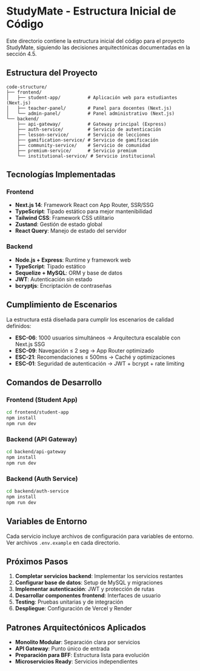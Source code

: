 # StudyMate - Estructura Inicial de Código

Este directorio contiene la estructura inicial del código para el proyecto StudyMate, siguiendo las decisiones arquitectónicas documentadas en la sección 4.5.

## Estructura del Proyecto

```
code-structure/
├── frontend/
│   ├── student-app/          # Aplicación web para estudiantes (Next.js)
│   ├── teacher-panel/        # Panel para docentes (Next.js)
│   └── admin-panel/          # Panel administrativo (Next.js)
└── backend/
    ├── api-gateway/          # Gateway principal (Express)
    ├── auth-service/         # Servicio de autenticación
    ├── lesson-service/       # Servicio de lecciones
    ├── gamification-service/ # Servicio de gamificación
    ├── community-service/    # Servicio de comunidad
    ├── premium-service/      # Servicio premium
    └── institutional-service/ # Servicio institucional
```

## Tecnologías Implementadas

### Frontend
- **Next.js 14**: Framework React con App Router, SSR/SSG
- **TypeScript**: Tipado estático para mejor mantenibilidad
- **Tailwind CSS**: Framework CSS utilitario
- **Zustand**: Gestión de estado global
- **React Query**: Manejo de estado del servidor

### Backend
- **Node.js + Express**: Runtime y framework web
- **TypeScript**: Tipado estático
- **Sequelize + MySQL**: ORM y base de datos
- **JWT**: Autenticación sin estado
- **bcryptjs**: Encriptación de contraseñas

## Cumplimiento de Escenarios

La estructura está diseñada para cumplir los escenarios de calidad definidos:

- **ESC-06**: 1000 usuarios simultáneos → Arquitectura escalable con Next.js SSG
- **ESC-09**: Navegación ≤ 2 seg → App Router optimizado
- **ESC-21**: Recomendaciones ≤ 500ms → Caché y optimizaciones
- **ESC-01**: Seguridad de autenticación → JWT + bcrypt + rate limiting

## Comandos de Desarrollo

### Frontend (Student App)
```bash
cd frontend/student-app
npm install
npm run dev
```

### Backend (API Gateway)
```bash
cd backend/api-gateway
npm install
npm run dev
```

### Backend (Auth Service)
```bash
cd backend/auth-service
npm install
npm run dev
```

## Variables de Entorno

Cada servicio incluye archivos de configuración para variables de entorno. Ver archivos `.env.example` en cada directorio.

## Próximos Pasos

1. **Completar servicios backend**: Implementar los servicios restantes
2. **Configurar base de datos**: Setup de MySQL y migraciones
3. **Implementar autenticación**: JWT y protección de rutas
4. **Desarrollar componentes frontend**: Interfaces de usuario
5. **Testing**: Pruebas unitarias y de integración
6. **Despliegue**: Configuración de Vercel y Render

## Patrones Arquitectónicos Aplicados

- **Monolito Modular**: Separación clara por servicios
- **API Gateway**: Punto único de entrada
- **Preparación para BFF**: Estructura lista para evolución
- **Microservicios Ready**: Servicios independientes
